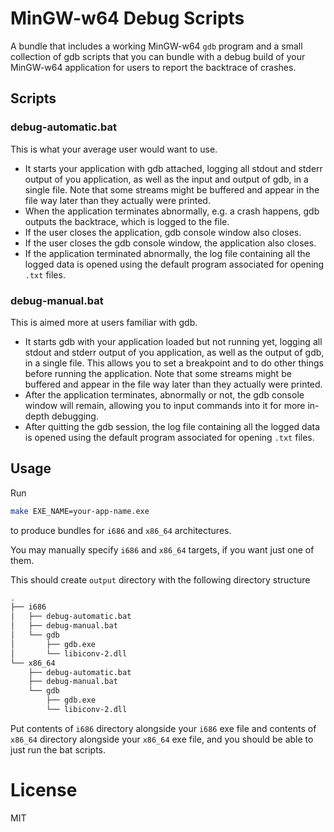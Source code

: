 # MinGW-w64 Debug Scripts

A bundle that includes a working MinGW-w64 `gdb` program and a small collection of gdb scripts that you can bundle with a debug build of your MinGW-w64 application for users to report the backtrace of crashes.

## Scripts

### debug-automatic.bat

This is what your average user would want to use.

- It starts your application with gdb attached, logging all stdout and stderr output of you application, as well as the input and output of gdb, in a single file. Note that some streams might be buffered and appear in the file way later than they actually were printed.
- When the application terminates abnormally, e.g. a crash happens, gdb outputs the backtrace, which is logged to the file.
- If the user closes the application, gdb console window also closes.
- If the user closes the gdb console window, the application also closes.
- If the application terminated abnormally, the log file containing all the logged data is opened using the default program associated for opening `.txt` files.


### debug-manual.bat

This is aimed more at users familiar with gdb.

- It starts gdb with your application loaded but not running yet, logging all stdout and stderr output of you application, as well as the output of gdb, in a single file. This allows you to set a breakpoint and to do other things before running the application. Note that some streams might be buffered and appear in the file way later than they actually were printed.
- After the application terminates, abnormally or not, the gdb console window will remain, allowing you to input commands into it for more in-depth debugging.
- After quitting the gdb session, the log file containing all the logged data is opened using the default program associated for opening `.txt` files.

## Usage

Run

```sh
make EXE_NAME=your-app-name.exe
```
to produce bundles for `i686` and `x86_64` architectures.

You may manually specify `i686` and `x86_64` targets, if you want just one of them.

This should create `output` directory with the following directory structure

```sh
.
├── i686
│   ├── debug-automatic.bat
│   ├── debug-manual.bat
│   └── gdb
│       ├── gdb.exe
│       └── libiconv-2.dll
└── x86_64
    ├── debug-automatic.bat
    ├── debug-manual.bat
    └── gdb
        ├── gdb.exe
        └── libiconv-2.dll
```

Put contents of `i686` directory alongside your `i686` exe file and contents of `x86_64` directory alongside your `x86_64` exe file, and you should be able to just run the bat scripts.

# License

MIT
